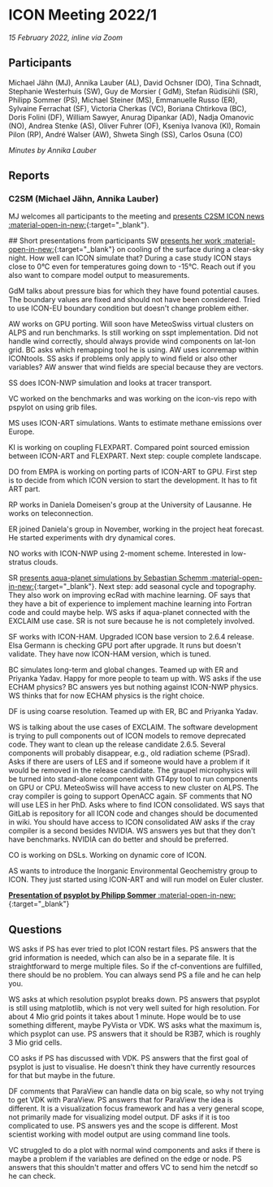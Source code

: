 # ICON Meeting 2022/1

*15 February 2022, inline via Zoom*

## Participants
Michael Jähn (MJ), Annika Lauber (AL), David Ochsner (DO), Tina Schnadt, Stephanie Westerhuis (SW), Guy de Morsier ( GdM), Stefan Rüdisühli (SR), Philipp Sommer (PS), Michael Steiner (MS), Emmanuelle Russo (ER), Sylvaine Ferrachat (SF), Victoria Cherkas (VC), Boriana Chtirkova (BC), Doris Folini (DF), William Sawyer, Anurag Dipankar (AD), Nadja Omanovic (NO), Andrea Stenke (AS), Oliver Fuhrer (OF), Kseniya Ivanova (KI), Romain Pilon (RP), André Walser (AW), Shweta Singh (SS), Carlos Osuna (CO)

_Minutes by Annika Lauber_

## Reports

### C2SM (Michael Jähn, Annika Lauber)

MJ welcomes all participants to the meeting and [presents C2SM ICON news :material-open-in-new:](https://polybox.ethz.ch/index.php/s/G7kUB22wcyaRkCq){:target="_blank"}.

## Short presentations from participants
SW [presents her work :material-open-in-new:](https://polybox.ethz.ch/index.php/s/zwWmSrKDTRQjy0w){:target="_blank"} on cooling of the surface during a clear-sky night. How well can ICON simulate that? During a case study ICON stays close to 0°C even for temperatures going down to -15°C. Reach out if you also want to compare model output to measurements.

GdM talks about pressure bias for which they have found potential causes. The boundary values are fixed and should not have been considered. Tried to use ICON-EU boundary condition but doesn't change problem either.

AW works on GPU porting. Will soon have  MeteoSwiss virtual clusters on ALPS and run benchmarks. Is still working on sspt implementation. Did not handle wind correctly, should always provide wind components on lat-lon grid.
BC asks which remapping tool he is using.
AW uses iconremap within ICONtools.
SS asks if problems only apply to wind field or also other variables?
AW answer that wind fields are special because they are vectors.

SS does ICON-NWP simulation and looks at tracer transport.

VC worked on the benchmarks and was working on the icon-vis repo with pspylot on using grib files.

MS uses ICON-ART simulations. Wants to estimate methane emissions over Europe.

KI is working on coupling FLEXPART. Compared point sourced emission between ICON-ART and FLEXPART. Next step: couple complete landscape.

DO from EMPA is working on porting parts of ICON-ART to GPU. First step is to decide from which ICON version to start the development. It has to fit ART part.

RP works in Daniela Domeisen's group at the University of Lausanne. He works on teleconnection. 

ER joined Daniela's group in November, working in the project heat forecast. He started experiments with dry dynamical cores.

NO works with ICON-NWP using 2-moment scheme. Interested in low-stratus clouds.

SR [presents aqua-planet simulations by Sebastian Schemm :material-open-in-new:](https://polybox.ethz.ch/index.php/s/iYnCFATvOvppTLP){:target="_blank"}. Next step: add seasonal cycle and topography. They also work on improving ecRad with machine learning.
OF says that they have a bit of experience to implement machine learning into Fortran code and could maybe help.
WS asks if aqua-planet connected with the EXCLAIM use case.
SR is not sure because he is not completely involved.

SF works with ICON-HAM. Upgraded ICON base version to 2.6.4 release. Elsa Germann is checking GPU port after upgrade. It runs but doesn't validate. They have now ICON-HAM version, which is tuned.

BC simulates long-term and global changes. Teamed up with ER and Priyanka Yadav. Happy for more people to team up with.
WS asks if the use ECHAM physics?
BC answers yes but nothing against ICON-NWP physics.
WS thinks that for now ECHAM physics is the right choice.

DF is using coarse resolution. Teamed up with ER, BC and Priyanka Yadav.

WS is talking about the use cases of EXCLAIM. The software development is trying to pull components out of ICON models to remove deprecated code. 
They want to clean up the release candidate 2.6.5. Several components will probably disappear, e.g., old radiation scheme (PSrad). 
Asks if there are users of LES and if someone would have a problem if it would be removed in the release candidate. The graupel microphysics will be turned into stand-alone component with GT4py tool to run components on GPU or CPU. MeteoSwiss will have access to new cluster on ALPS. The cray compiler is going to support OpenACC again.
SF comments that NO will use LES in her PhD. Asks where to find ICON consolidated.
WS says that GitLab is repository for all ICON code and changes should be documented in wiki. You should have access to ICON consolidated
AW asks if the cray compiler is a second besides NVIDIA.
WS answers yes but that they don't have benchmarks. NVIDIA can do better and should be preferred.

CO is working on DSLs. Working on dynamic core of ICON.

AS wants to introduce the Inorganic Environmental Geochemistry group to ICON. They just started using ICON-ART and will run model on Euler cluster.


[**Presentation of psyplot by Philipp Sommer** :material-open-in-new:](https://github.com/Chilipp/psyplot-ICON-C2SM-Meeting-20220215){:target="_blank"}

## Questions
WS asks if PS has ever tried to plot ICON restart files.
PS answers that the grid information is needed, which can also be in a separate file. It is straightforward to merge multiple files. So if the cf-conventions are fulfilled, there should be no problem. You can always send PS a file and he can help you.

WS asks at which resolution psyplot breaks down.
PS answers that psyplot is still using matplotlib, which is not very well suited for high resolution. For about 4 Mio grid points it takes about 1 minute. Hope would be to use something different, maybe PyVista or VDK.
WS asks what the maximum is, which psyplot can use.
PS answers that it should be R3B7, which is roughly 3 Mio grid cells.

CO asks if PS has discussed with VDK.
PS answers that the first goal of psyplot is just to visualise. He doesn't think they have currently resources for that but maybe in the future.

DF comments that ParaView can handle data on big scale, so why not trying to get VDK with  ParaView.
PS answers that for  ParaView the idea is different. It is a visualization focus framework and has a very general scope, not primarily made for visualizing model output.
DF asks if it is too complicated to use.
PS answers yes and the scope is different. Most scientist working with model output are using command line tools.

VC struggled to do a plot with normal wind components and asks if there is maybe a problem if the variables are defined on the edge or node.
PS answers that this shouldn't matter and offers VC to send him the netcdf so he can check.
